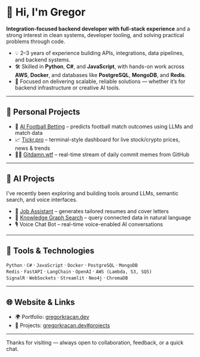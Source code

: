 # 👋 Hi, I'm Gregor

**Integration-focused backend developer with full-stack experience** and a strong interest in clean systems, developer tooling, and solving practical problems through code.

- 💡 2–3 years of experience building APIs, integrations, data pipelines, and backend systems.
- 🛠️ Skilled in **Python**, **C#**, and **JavaScript**, with hands-on work across **AWS**, **Docker**, and databases like **PostgreSQL**, **MongoDB**, and **Redis**.
- 🎯 Focused on delivering scalable, reliable solutions — whether it’s for backend infrastructure or creative AI tools.

---

## 🚀 Personal Projects

- 🧠 [AI Football Betting](https://ai-football-betting.vercel.app/) – predicts football match outcomes using LLMs and match data
- 📈 [Tickr.pro](https://tickr.pro) – terminal-style dashboard for live stock/crypto prices, news & trends
- 🧑‍💻 [Gitdamn.wtf](https://gitdamn.wtf) – real-time stream of daily commit memes from GitHub

---
## 🧠 AI Projects

I've recently been exploring and building tools around LLMs, semantic search, and voice interfaces.  
- 🧾 [Job Assistant](https://gregorkracan.dev/job-assistant.html) – generates tailored resumes and cover letters
- 🧠 [Knowledge Graph Search](https://gregorkracan.dev/knowledge-graph.html) – query connected data in natural language
- 🎙️ Voice Chat Bot – real-time voice-enabled AI conversations

---


## 🧰 Tools & Technologies

`Python` · `C#` · `JavaScript` · `Docker` · `PostgreSQL` · `MongoDB`  
`Redis` · `FastAPI` · `LangChain` · `OpenAI` · `AWS (Lambda, S3, SQS)`  
`SignalR` · `WebSockets` · `Streamlit` · `Neo4j` · `ChromaDB`

---

## 🌐 Website & Links

- 🌍 Portfolio: [gregorkracan.dev](https://gregorkracan.dev)
- 🧾 Projects: [gregorkracan.dev#projects](https://gregorkracan.dev#projects)
---

Thanks for visiting — always open to collaboration, feedback, or a quick chat.
